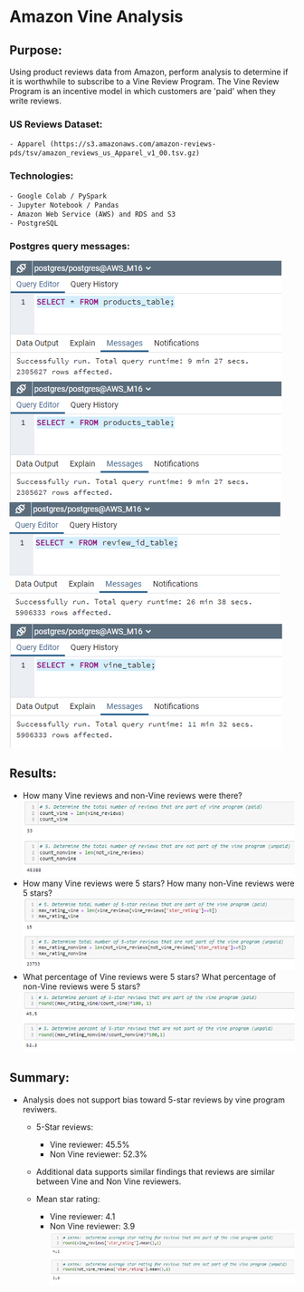 # Amazon Vine Analysis
## Purpose:  
Using product reviews data from Amazon, perform analysis to determine if it is worthwhile to subscribe to a Vine Review Program. The Vine Review Program is an incentive model in which customers are 'paid' when they write reviews. 
### US Reviews Dataset:
    - Apparel (https://s3.amazonaws.com/amazon-reviews-pds/tsv/amazon_reviews_us_Apparel_v1_00.tsv.gz)
### Technologies:
    - Google Colab / PySpark
    - Jupyter Notebook / Pandas
    - Amazon Web Service (AWS) and RDS and S3
    - PostgreSQL  
### Postgres query messages:  
![](/Images/products_table_sql_msg.png)
![](/Images/products_table_sql_msg.png)
![](/Images/review_id_table_sql_msg.png)
![](/Images/vine_table_sql_msg.png)

## Results:
- How many Vine reviews and non-Vine reviews were there?
![](/Images/vine_nonvine_reviews.png)
- How many Vine reviews were 5 stars? How many non-Vine reviews were 5 stars?
![](/Images/vine_nonvine_5_star_reviews.png)
- What percentage of Vine reviews were 5 stars? What percentage of non-Vine reviews were 5 stars?
![](/Images/vine_nonvine_pct_5_star_reviews.png)
## Summary: 
- Analysis does not support bias toward 5-star reviews by vine program reviwers.  

   - 5-Star reviews:
     - Vine reviewer:  45.5%
     - Non Vine reviewer:  52.3%
     
   - Additional data supports similar findings that reviews are similar between Vine and Non Vine reviewers.
   - Mean star rating:
     - Vine reviewer:  4.1 
     - Non Vine reviewer: 3.9
   ![](/Images/vine_nonvine_mean_stars.png)
